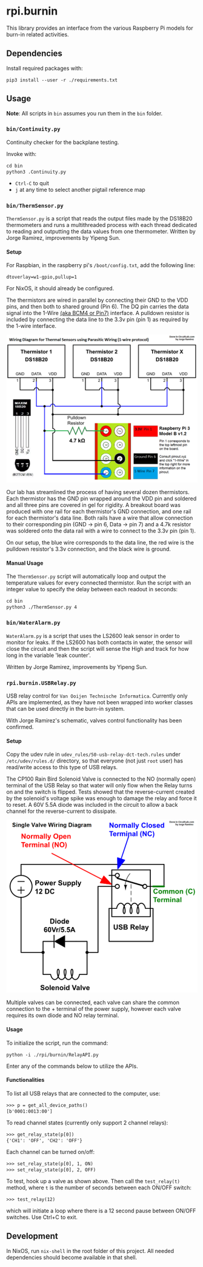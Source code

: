 # rpi.burnin
This library provides an interface from the various Raspberry Pi models for
burn-in related activities.


## Dependencies
Install required packages with:
```
pip3 install --user -r ./requirements.txt
```


## Usage
**Note**: All scripts in `bin` assumes you run them in the `bin` folder.

### `bin/Continuity.py`
Continuity checker for the backplane testing.

Invoke with:
```
cd bin
python3 .Continuity.py
```

* `Ctrl-C` to quit
* `j` at any time to select another pigtail reference map



### `bin/ThermSensor.py`
`ThermSensor.py` is a script that reads the output files made by the DS18B20
thermometers and runs a multithreaded process with each thread dedicated to
reading and outputting the data values from one thermometer.  Written by Jorge
Ramirez, improvements by Yipeng Sun.

#### Setup
For Raspbian, in the raspberry pi's `/boot/config.txt`, add the following line:
```
dtoverlay=w1-gpio,pullup=1
```
For NixOS, it should already be configured.

The thermistors are wired in parallel by connecting their GND to the VDD pins,
and then both to shared ground (Pin 6). The DQ pin carries the data signal into
the 1-Wire [(aka BCM4 or Pin7)](https://pinout.xyz/pinout/1_wire) interface.
A pulldown resistor is included by connecting the data line to the 3.3v pin (pin 1)
as required by the 1-wire interface.

![Thermistor wiring diagram](docs/thermistor_wiring.png)

Our lab has streamlined the process of having several dozen thermistors.
Each thermistor has the GND pin wrapped around the VDD pin and soldered
and all three pins are covered in gel for rigidity. A breakout board was
produced with one rail for each thermistor's GND connection, and one rail
for each thermistor's data line. Both rails have a wire that allow connection
to their corresponding pin (GND -> pin 6, Data -> pin 7) and a 4.7k resistor
was soldered onto the data rail with a wire to connect to the 3.3v pin (pin 1).

On our setup, the blue wire corresponds to the data line, the red wire is
the pulldown resistor's 3.3v connection, and the black wire is ground.

#### Manual Usage
The `ThermSensor.py` script will automatically loop and output the temperature
values for every connected thermistor. Run the script with an integer value
to specify the delay between each readout in seconds:
```
cd bin
python3 ./ThermSensor.py 4
```


### `bin/WaterAlarm.py`
`WaterAlarm.py` is a script that uses the LS2600 leak sensor in order to monitor
for leaks. If the LS2600 has both contacts in water, the sensor will close the
circuit and then the script will sense the High and track for how long in the
variable 'leak counter'.

Written by Jorge Ramirez, improvements by Yipeng Sun.


### `rpi.burnin.USBRelay.py`
USB relay control for `Van Ooijen Technische Informatica`. Currently only APIs
are implemented, as they have not been wrapped into worker classes that can be
used directly in the burn-in system.

With Jorge Ramirez's schematic, valves control functionality has been
confirmed.

#### Setup
Copy the udev rule in `udev_rules/50-usb-relay-dct-tech.rules` under
`/etc/udev/rules.d/` directory, so that everyone (not just `root` user) has
read/write access to this type of USB relays.

The CP100 Rain Bird Solenoid Valve is connected to the NO (normally open) terminal of the
USB Relay so that water will only flow when the Relay turns on and the switch is flipped.
Tests showed that the reverse-current created by the solenoid's voltage spike was enough to
damage the relay and force it to reset. A 60V 5.5A diode was included in the circuit to allow
a back channel for the reverse-current to dissipate.

![Single valve diagram](docs/lhcb_valve_diagram.png)

Multiple valves can be connected, each valve can share the common connection to the +
terminal of the power supply, however each valve requires its own diode and NO relay terminal.

#### Usage
To initialize the script, run the command:
```
python -i ./rpi/burnin/RelayAPI.py
```
Enter any of the commands below to utilize the APIs.

#### Functionalities
To list all USB relays that are connected to the computer, use:
```
>>> p = get_all_device_paths()
[b'0001:0013:00']
```

To read channel states (currently only support 2 channel relays):
```
>>> get_relay_state(p[0])
{'CH1': 'OFF', 'CH2': 'OFF'}
```

Each channel can be turned on/off:
```
>>> set_relay_state(p[0], 1, ON)
>>> set_relay_state(p[0], 2, OFF)
```

To test, hook up a valve as shown above. Then call the `test_relay(t)` method,
where `t` is the number of seconds between each ON/OFF switch:
```
>>> test_relay(12)
```
which will initiate a loop where there is a 12 second pause between ON/OFF
switches. Use Ctrl+C to exit.


## Development
In NixOS, run `nix-shell` in the root folder of this project. All needed
dependencies should become available in that shell.
